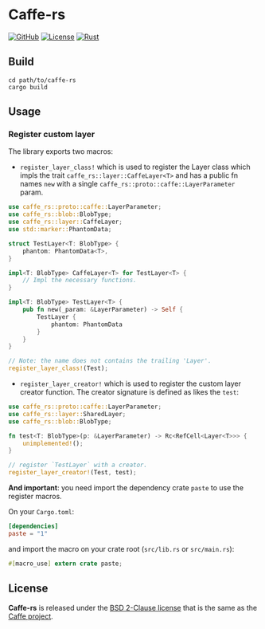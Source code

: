 # Caffe-rs

[![GitHub](https://img.shields.io/badge/GitHub-mematrix/caffe--rs-lightgrey?style=flat&logo=github&color=orange)](https://github.com/mematrix/caffe-rs) 
[![License](https://img.shields.io/badge/license-BSD-blue.svg)](LICENSE)
[![Rust](https://github.com/mematrix/caffe-rs/actions/workflows/rust-nightly.yml/badge.svg)](https://github.com/mematrix/caffe-rs/actions/workflows/rust-nightly.yml)

## Build

```shell
cd path/to/caffe-rs
cargo build
```

## Usage

### Register custom layer
The library exports two macros:

- `register_layer_class!` which is used to register the Layer class which impls the trait `caffe_rs::layer::CaffeLayer<T>` and has a public fn names `new` with a single `caffe_rs::proto::caffe::LayerParameter` param.
```rust
use caffe_rs::proto::caffe::LayerParameter;
use caffe_rs::blob::BlobType;
use caffe_rs::layer::CaffeLayer;
use std::marker::PhantomData;

struct TestLayer<T: BlobType> {
    phantom: PhantomData<T>,
}

impl<T: BlobType> CaffeLayer<T> for TestLayer<T> {
    // Impl the necessary functions.
}

impl<T: BlobType> TestLayer<T> {
    pub fn new(_param: &LayerParameter) -> Self {
        TestLayer {
            phantom: PhantomData
        }
    }
}

// Note: the name does not contains the trailing 'Layer'.
register_layer_class!(Test);
```

- `register_layer_creator!` which is used to register the custom layer creator function. The creator signature is defined as likes the `test`:
```rust
use caffe_rs::proto::caffe::LayerParameter;
use caffe_rs::layer::SharedLayer;
use caffe_rs::blob::BlobType;

fn test<T: BlobType>(p: &LayerParameter) -> Rc<RefCell<Layer<T>>> {
    unimplemented!();
}

// register `TestLayer` with a creator.
register_layer_creator!(Test, test);
```

**And important**: you need import the dependency crate `paste` to use the register macros.

On your `Cargo.toml`:

```toml
[dependencies]
paste = "1"
```

and import the macro on your crate root (`src/lib.rs` or `src/main.rs`):

```rust
#[macro_use] extern crate paste;
```

## License
**Caffe-rs** is released under the [BSD 2-Clause license](https://github.com/mematrix/caffe-rs/blob/master/LICENSE) that is the same as the [Caffe project](https://github.com/BVLC/caffe/).
